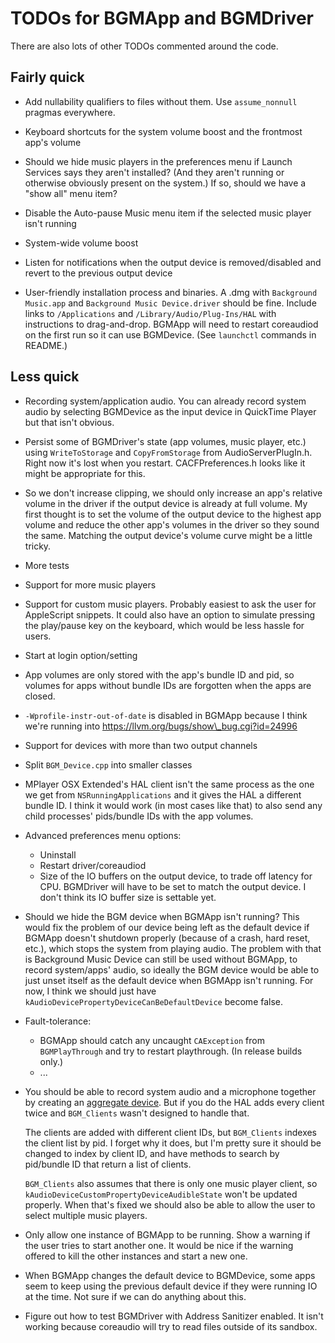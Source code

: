 <!-- vim: set tw=120: -->

# TODOs for BGMApp and BGMDriver

There are also lots of other TODOs commented around the code.

## Fairly quick

- Add nullability qualifiers to files without them. Use `assume_nonnull` pragmas everywhere.

- Keyboard shortcuts for the system volume boost and the frontmost app's volume

- Should we hide music players in the preferences menu if Launch Services says they aren't installed? (And they aren't
  running or otherwise obviously present on the system.) If so, should we have a "show all" menu item?

- Disable the Auto-pause Music menu item if the selected music player isn't running

- System-wide volume boost

- Listen for notifications when the output device is removed/disabled and revert to the previous output device

- User-friendly installation process and binaries. A .dmg with `Background Music.app` and `Background Music
  Device.driver` should be fine. Include links to `/Applications` and `/Library/Audio/Plug-Ins/HAL` with instructions to
  drag-and-drop. BGMApp will need to restart coreaudiod on the first run so it can use BGMDevice. (See `launchctl`
  commands in README.)

## Less quick

- Recording system/application audio. You can already record system audio by selecting BGMDevice as the input device in
  QuickTime Player but that isn't obvious.

- Persist some of BGMDriver's state (app volumes, music player, etc.) using `WriteToStorage` and `CopyFromStorage` from
  AudioServerPlugIn.h. Right now it's lost when you restart.  CACFPreferences.h looks like it might be appropriate for
  this.

- So we don't increase clipping, we should only increase an app's relative volume in the driver if the output device is
  already at full volume. My first thought is to set the volume of the output device to the highest app volume and
  reduce the other app's volumes in the driver so they sound the same. Matching the output device's volume curve might
  be a little tricky.

- More tests

- Support for more music players

- Support for custom music players. Probably easiest to ask the user for AppleScript snippets. It could also have an
  option to simulate pressing the play/pause key on the keyboard, which would be less hassle for users.

- Start at login option/setting

- App volumes are only stored with the app's bundle ID and pid, so volumes for apps without bundle IDs are forgotten
  when the apps are closed.

- `-Wprofile-instr-out-of-date` is disabled in BGMApp because I think we're running into 
  <https://llvm.org/bugs/show\_bug.cgi?id=24996>

- Support for devices with more than two output channels

- Split `BGM_Device.cpp` into smaller classes

- MPlayer OSX Extended's HAL client isn't the same process as the one we get from `NSRunningApplications` and it gives
  the HAL a different bundle ID. I think it would work (in most cases like that) to also send any child processes'
  pids/bundle IDs with the app volumes.

- Advanced preferences menu options:
    - Uninstall
    - Restart driver/coreaudiod
    - Size of the IO buffers on the output device, to trade off latency for CPU. BGMDriver will have to be set to match
      the output device. I don't think its IO buffer size is settable yet.

- Should we hide the BGM device when BGMApp isn't running? This would fix the problem of our device being left as the
  default device if BGMApp doesn't shutdown properly (because of a crash, hard reset, etc.), which stops the system from
  playing audio. The problem with that is Background Music Device can still be used without BGMApp, to record
  system/apps' audio, so ideally the BGM device would be able to just unset itself as the default device when BGMApp
  isn't running.  For now, I think we should just have `kAudioDevicePropertyDeviceCanBeDefaultDevice` become false.

- Fault-tolerance:
    - BGMApp should catch any uncaught `CAException` from `BGMPlayThrough` and try to restart
      playthrough. (In release builds only.)
    - ...

- You should be able to record system audio and a microphone together by creating an [aggregate
  device](https://support.apple.com/en-us/HT202000). But if you do the HAL adds every client twice and `BGM_Clients`
  wasn't designed to handle that.
  
  The clients are added with different client IDs, but `BGM_Clients` indexes the client list by pid.  I forget why it
  does, but I'm pretty sure it should be changed to index by client ID, and have methods to search by pid/bundle ID that
  return a list of clients.
  
  `BGM_Clients` also assumes that there is only one music player client, so
  `kAudioDeviceCustomPropertyDeviceAudibleState` won't be updated properly. When that's fixed we should also be able to
  allow the user to select multiple music players.

- Only allow one instance of BGMApp to be running. Show a warning if the user tries to start another one. It would be
  nice if the warning offered to kill the other instances and start a new one.

- When BGMApp changes the default device to BGMDevice, some apps seem to keep using the previous default device if they
  were running IO at the time. Not sure if we can do anything about this.

- Figure out how to test BGMDriver with Address Sanitizer enabled. It isn't working because coreaudio will try to read
  files outside of its sandbox.

